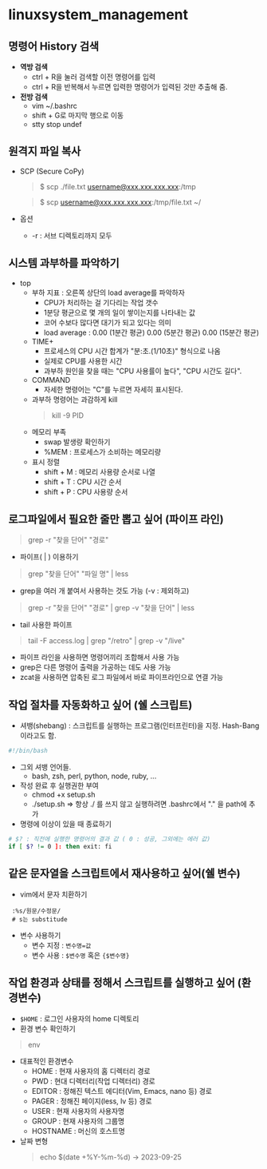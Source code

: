 # linuxsystem_management
## 명령어 History 검색
* **역방 검색**
  * ctrl + R을 눌러 검색할 이전 명령어를 입력
  * ctrl + R을 반복해서 누르면 입력한 명령어가 입력된 것만 추출해 줌.
* **전방 검색**
  * vim ~/.bashrc
  * shift + G로 마지막 행으로 이동
  * stty stop undef

## 원격지 파일 복사
* SCP (Secure CoPy)
  > $ scp ./file.txt username@xxx.xxx.xxx.xxx:/tmp
  
  > $ scp username@xxx.xxx.xxx.xxx:/tmp/file.txt ~/
* 옵션
  * -r : 서브 디렉토리까지 모두

## 시스템 과부하를 파악하기
* top
  * 부하 지표 : 오른쪽 상단의 load average를 파악하자
    * CPU가 처리하는 걸 기다리는 작업 갯수
    * 1분당 평균으로 몇 개의 일이 쌓이는지를 나타내는 값
    * 코어 수보다 많다면 대기가 되고 있다는 의미
    * load average : 0.00 (1분간 평균) 0.00 (5분간 평균) 0.00 (15분간 평균)
  * TIME+
    * 프로세스의 CPU 시간 합계가 "분:초.(1/10초)" 형식으로 나옴
    * 실제로 CPU를 사용한 시간
    * 과부하 원인을 찾을 때는 "CPU 사용률이 높다", "CPU 시간도 길다".
  * COMMAND
    * 자세한 명령어는 "C"를 누르면 자세히 표시된다.
  * 과부하 명령어는 과감하게 kill
    > kill -9 PID
  * 메모리 부족
    * swap 발생량 확인하기
    * %MEM : 프로세스가 소비하는 메모리량    
  * 표시 정렬
    * shift + M : 메모리 사용량 순서로 나열
    * shift + T : CPU 시간 순서
    * shift + P : CPU 사용량 순서

## 로그파일에서 필요한 줄만 뽑고 싶어 (파이프 라인)
> grep -r "찾을 단어" "경로"
* 파이프( | ) 이용하기
> grep "찾을 단어" "파일 명" | less
* grep을 여러 개 붙여서 사용하는 것도 가능 (-v : 제외하고)
> grep -r "찾을 단어" "경로" | grep -v "찾을 단어" | less
* tail 사용한 파이프
> tail -F access.log | grep "/retro" | grep -v "/live"
* 파이프 라인을 사용하면 명령어끼리 조합해서 사용 가능
* grep은 다른 명령어 출력을 가공하는 데도 사용 가능
* zcat을 사용하면 압축된 로그 파일에서 바로 파이프라인으로 연결 가능

## 작업 절차를 자동화하고 싶어 (쉘 스크립트)
* 셔뱅(shebang) : 스크립트를 실행하는 프로그램(인터프린터)을 지정. Hash-Bang이라고도 함.
```bash
#!/bin/bash
```
* 그외 셔뱅 언어들.
  * bash, zsh, perl, python, node, ruby, ...
* 작성 완료 후 실행권한 부여
  * chmod +x setup.sh
  * ./setup.sh => 항상 ./ 를 쓰지 않고 실행하려면 .bashrc에서 "." 을 path에 추가
* 명령에 이상이 있을 때 종료하기
```bash
# $? : 직전에 실행한 명령어의 결과 값 ( 0 : 성공, 그외에는 에러 값)
if [ $? != 0 ]: then exit: fi
```

## 같은 문자열을 스크립트에서 재사용하고 싶어(쉘 변수)
* vim에서 문자 치환하기
```
 :%s/원문/수정문/
 # s는 substitude
```
* 변수 사용하기
  * 변수 지정 : ```변수명=값```
  * 변수 사용 : ```$변수명``` 혹은 ```{$변수명}```

## 작업 환경과 상태를 정해서 스크립트를 실행하고 싶어 (환경변수)
* ```$HOME``` : 로그인 사용자의 home 디렉토리
* 환경 변수 확인하기
> env
* 대표적인 환경변수
  * HOME : 현재 사용자의 홈 디렉터리 경로
  * PWD : 현대 디렉터리(작업 디렉터리) 경로
  * EDITOR : 정해진 텍스트 에디터(Vim, Emacs, nano 등) 경로
  * PAGER : 정해진 페이지(less, lv 등) 경로
  * USER : 현재 사용자의 사용자명
  * GROUP : 현재 사용자의 그룹명
  * HOSTNAME : 머신의 호스트명
* 날짜 변형
  > echo $(date +%Y-%m-%d) -> 2023-09-25
